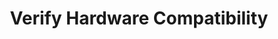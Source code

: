 ---
sidebar_position: 2
title: "Verify Hardware Compatibility"
sidebar_label: "Verify Hardware Compatibility"
description: "Confirm hardware compatibility for Alpine Linux - test device support, verify driver availability, check component compatibility, and ensure hardware functionality."
keywords:
  - "alpine hardware compatibility"
  - "device support"
  - "driver availability"
  - "compatibility testing"
  - "hardware verification"
tags:
  - alpine
  - hardware-compatibility
  - device-support
  - compatibility-testing
  - verification
slug: /linux/alpine/installation/requirements/verify-hardware-compatibility
---